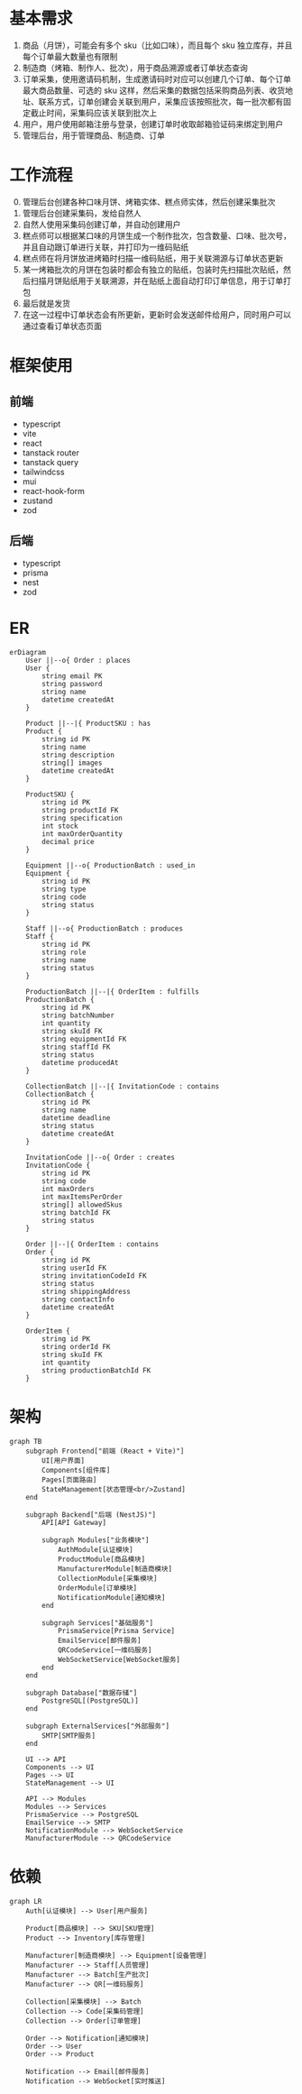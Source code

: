 # 基本需求

1. 商品（月饼），可能会有多个 sku（比如口味），而且每个 sku 独立库存，并且每个订单最大数量也有限制
2. 制造商（烤箱、制作人、批次），用于商品溯源或者订单状态查询
3. 订单采集，使用邀请码机制，生成邀请码时对应可以创建几个订单、每个订单最大商品数量、可选的 sku 这样，然后采集的数据包括采购商品列表、收货地址、联系方式，订单创建会关联到用户，采集应该按照批次，每一批次都有固定截止时间，采集码应该关联到批次上
4. 用户，用户使用邮箱注册与登录，创建订单时收取邮箱验证码来绑定到用户
5. 管理后台，用于管理商品、制造商、订单

# 工作流程

0. 管理后台创建各种口味月饼、烤箱实体、糕点师实体，然后创建采集批次
1. 管理后台创建采集码，发给自然人
2. 自然人使用采集码创建订单，并自动创建用户
3. 糕点师可以根据某口味的月饼生成一个制作批次，包含数量、口味、批次号，并且自动跟订单进行关联，并打印为一维码贴纸
4. 糕点师在将月饼放进烤箱时扫描一维码贴纸，用于关联溯源与订单状态更新
5. 某一烤箱批次的月饼在包装时都会有独立的贴纸，包装时先扫描批次贴纸，然后扫描月饼贴纸用于关联溯源，并在贴纸上面自动打印订单信息，用于订单打包
6. 最后就是发货
7. 在这一过程中订单状态会有所更新，更新时会发送邮件给用户，同时用户可以通过查看订单状态页面

# 框架使用

## 前端

- typescript
- vite
- react
- tanstack router
- tanstack query
- tailwindcss
- mui
- react-hook-form
- zustand
- zod

## 后端

- typescript
- prisma
- nest
- zod

# ER

```mermaid
erDiagram
    User ||--o{ Order : places
    User {
        string email PK
        string password
        string name
        datetime createdAt
    }

    Product ||--|{ ProductSKU : has
    Product {
        string id PK
        string name
        string description
        string[] images
        datetime createdAt
    }

    ProductSKU {
        string id PK
        string productId FK
        string specification
        int stock
        int maxOrderQuantity
        decimal price
    }

    Equipment ||--o{ ProductionBatch : used_in
    Equipment {
        string id PK
        string type
        string code
        string status
    }

    Staff ||--o{ ProductionBatch : produces
    Staff {
        string id PK
        string role
        string name
        string status
    }

    ProductionBatch ||--|{ OrderItem : fulfills
    ProductionBatch {
        string id PK
        string batchNumber
        int quantity
        string skuId FK
        string equipmentId FK
        string staffId FK
        string status
        datetime producedAt
    }

    CollectionBatch ||--|{ InvitationCode : contains
    CollectionBatch {
        string id PK
        string name
        datetime deadline
        string status
        datetime createdAt
    }

    InvitationCode ||--o{ Order : creates
    InvitationCode {
        string id PK
        string code
        int maxOrders
        int maxItemsPerOrder
        string[] allowedSkus
        string batchId FK
        string status
    }

    Order ||--|{ OrderItem : contains
    Order {
        string id PK
        string userId FK
        string invitationCodeId FK
        string status
        string shippingAddress
        string contactInfo
        datetime createdAt
    }

    OrderItem {
        string id PK
        string orderId FK
        string skuId FK
        int quantity
        string productionBatchId FK
    }
```

# 架构

```mermaid
graph TB
    subgraph Frontend["前端 (React + Vite)"]
        UI[用户界面]
        Components[组件库]
        Pages[页面路由]
        StateManagement[状态管理<br/>Zustand]
    end

    subgraph Backend["后端 (NestJS)"]
        API[API Gateway]
        
        subgraph Modules["业务模块"]
            AuthModule[认证模块]
            ProductModule[商品模块]
            ManufacturerModule[制造商模块]
            CollectionModule[采集模块]
            OrderModule[订单模块]
            NotificationModule[通知模块]
        end
        
        subgraph Services["基础服务"]
            PrismaService[Prisma Service]
            EmailService[邮件服务]
            QRCodeService[一维码服务]
            WebSocketService[WebSocket服务]
        end
    end

    subgraph Database["数据存储"]
        PostgreSQL[(PostgreSQL)]
    end

    subgraph ExternalServices["外部服务"]
        SMTP[SMTP服务]
    end

    UI --> API
    Components --> UI
    Pages --> UI
    StateManagement --> UI
    
    API --> Modules
    Modules --> Services
    PrismaService --> PostgreSQL
    EmailService --> SMTP
    NotificationModule --> WebSocketService
    ManufacturerModule --> QRCodeService
```

# 依赖

```mermaid
graph LR
    Auth[认证模块] --> User[用户服务]
    
    Product[商品模块] --> SKU[SKU管理]
    Product --> Inventory[库存管理]
    
    Manufacturer[制造商模块] --> Equipment[设备管理]
    Manufacturer --> Staff[人员管理]
    Manufacturer --> Batch[生产批次]
    Manufacturer --> QR[一维码服务]
    
    Collection[采集模块] --> Batch
    Collection --> Code[采集码管理]
    Collection --> Order[订单管理]
    
    Order --> Notification[通知模块]
    Order --> User
    Order --> Product
    
    Notification --> Email[邮件服务]
    Notification --> WebSocket[实时推送]
```
